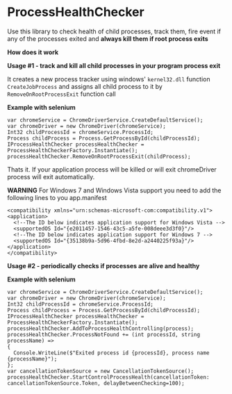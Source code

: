 # ProcessHealthChecker
Use this library to check health of child processes, track them, fire event if any of the processes exited and **always kill them if root process exits**

**How does it work**

**Usage #1 - track and kill all child processes in your program process exit**

It creates a new process tracker using windows' `kernel32.dll` function `CreateJobProcess` and assigns all child process to it by `RemoveOnRootProcessExit` function call

**Example with selenium**


```
var chromeService = ChromeDriverService.CreateDefaultService();
var chromeDriver = new ChromeDriver(chromeService);
Int32 childProcessId = chromeService.ProcessId;
Process childProcess = Process.GetProcessById(childProcessId);
IProcessHealthChecker processHealthChecker = ProcessHealthCheckerFactory.Instantiate();
processHealthChecker.RemoveOnRootProcessExit(childProcess);
```

Thats it. If your application process will be killed or will exit chromeDriver process will exit automatically.

**WARNING**
For Windows 7 and Windows Vista support you need to add the following lines to you app.manifest

```
<compatibility xmlns="urn:schemas-microsoft-com:compatibility.v1">
<application>
  <!--The ID below indicates application support for Windows Vista -->
  <supportedOS Id="{e2011457-1546-43c5-a5fe-008deee3d3f0}"/>
  <!--The ID below indicates application support for Windows 7 -->
  <supportedOS Id="{35138b9a-5d96-4fbd-8e2d-a2440225f93a}"/>
</application>
</compatibility>
```


**Usage #2 - periodically checks if processes are alive and healthy**

**Example with selenium**

```
var chromeService = ChromeDriverService.CreateDefaultService();
var chromeDriver = new ChromeDriver(chromeService);
Int32 childProcessId = chromeService.ProcessId;
Process childProcess = Process.GetProcessById(childProcessId);
IProcessHealthChecker processHealthChecker = ProcessHealthCheckerFactory.Instantiate();
processHealthChecker.AddToProcessHealthControlling(process);
processHealthChecker.ProcessNotFound += (int processId, string processName) => 
{
  Console.WriteLine($"Exited process id {processId}, process name {processName}");
};
var cancellationTokenSource = new CancellationTokenSource();
processHealthChecker.StartControlProcessHealth(cancellationToken: cancellationTokenSource.Token, delayBetweenChecking=100);
```
